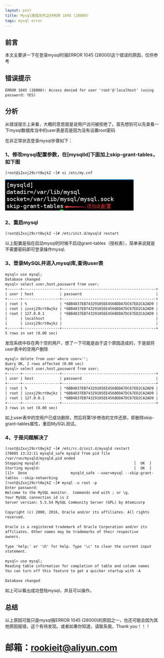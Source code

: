 ```yaml
---
layout: post
title: Mysql报错系列之ERROR 1045 (28000)
tags: mysql error 
---
```

## 前言
本文主要讲一下在登录mysql时报ERROR 1045 (28000)这个错误的原因，仅供参考

## 错误提示 

	ERROR 1045 (28000): Access denied for user 'root'@'localhost' (using password: YES)

## 分析
从错误提示上来看，大概的意思就是说用户访问被拒绝了。首先想到可以先查看一下mysql数据库当中的user表是否是因为没有设置root密码

在非正常状态登录mysql步骤如下：

### 1、修改mysql配置参数，在[mysqlld]下面加上skip-grant-tables，如下图

	[root@iZxxj29crt0wjkZ ~]# vi /etc/my.cnf 

![mysqlerror2](/images/mysqlerror2.png)

### 2、重启mysql
	
	[root@iZxxj29crt0wjkZ ~]# /etc/init.d/mysqld restart

以上配置是指在启动mysql的时候不启动grant-tables（授权表），简单来说就是不需要密码即可登录操作mysql.

### 3、登录MySQL并进入mysql库,查询user表

	mysql> use mysql;
	Database changed
	mysql> select user,host,password from user;
	+------+-----------------+-------------------------------------------+
	| user | host            | password                                  |
	+------+-----------------+-------------------------------------------+
	| root | %               | *6BB4837EB74329105EE4568DDA7DC67ED2CA2AD9 |
	| root | izxxj29crt0wjkz | *6BB4837EB74329105EE4568DDA7DC67ED2CA2AD9 |
	| root | 127.0.0.1       | *6BB4837EB74329105EE4568DDA7DC67ED2CA2AD9 |
	|      | localhost       |                                           |
	|      | izxxj29crt0wjkz |                                           |
	+------+-----------------+-------------------------------------------+
	5 rows in set (0.00 sec)

发现系统中存在两个空的用户，想了一下可能是由于这个原因造成的，于是就将user表中的空用户删除


	mysql> delete from user where user='';
	Query OK, 2 rows affected (0.00 sec)
	mysql> select user,host,password from user;
	+------+-----------------+-------------------------------------------+
	| user | host            | password                                  |
	+------+-----------------+-------------------------------------------+
	| root | %               | *6BB4837EB74329105EE4568DDA7DC67ED2CA2AD9 |
	| root | izxxj29crt0wjkz | *6BB4837EB74329105EE4568DDA7DC67ED2CA2AD9 |
	| root | 127.0.0.1       | *6BB4837EB74329105EE4568DDA7DC67ED2CA2AD9 |
	+------+-----------------+-------------------------------------------+
	3 rows in set (0.00 sec)

如上user表中的空用户已成功删除，然后将第1步修改的文件还原，即删除skip-grant-tables属性，重启MySQL测试。

### 4、于是问题解决了
	
	[root@iZxxj29crt0wjkZ ~]# /etc/rc.d/init.d/mysqld restart
	170605 13:22:11 mysqld_safe mysqld from pid file /var/run/mysqld/mysqld.pid ended
	Stopping mysqld:                                           [  OK  ]
	Starting mysqld:                                           [  OK  ]
	[1]+  Done                    mysqld_safe --user=mysql --skip-grant-tables --skip-networking
	[root@iZxxj29crt0wjkZ ~]# mysql -u root -p
	Enter password: 
	Welcome to the MySQL monitor.  Commands end with ; or \g.
	Your MySQL connection id is 2
	Server version: 5.5.54 MySQL Community Server (GPL) by Atomicorp
	
	Copyright (c) 2000, 2016, Oracle and/or its affiliates. All rights reserved.
	
	Oracle is a registered trademark of Oracle Corporation and/or its
	affiliates. Other names may be trademarks of their respective
	owners.
	
	Type 'help;' or '\h' for help. Type '\c' to clear the current input statement.
	
	mysql> use mysql;
	Reading table information for completion of table and column names
	You can turn off this feature to get a quicker startup with -A
	
	Database changed

如上可以看出成功登陆mysql，并且可以操作。

## 总结
以上原因可能只是mysql报ERROR 1045 (28000)的原因之一，也还可能会因为其他原因报错，这个有待发现。或者如果你知道，请联系我，Thank you！！！

# 邮箱：rookieit@aliyun.com